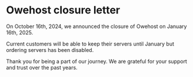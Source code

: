 # Owehost closure letter
On October 16th, 2024, we announced the closure of Owehost on January 16th, 2025.

Current customers will be able to keep their servers until January but ordering servers has been disabled. 


Thank you for being a part of our journey. We are grateful for your support and trust over the past years.

